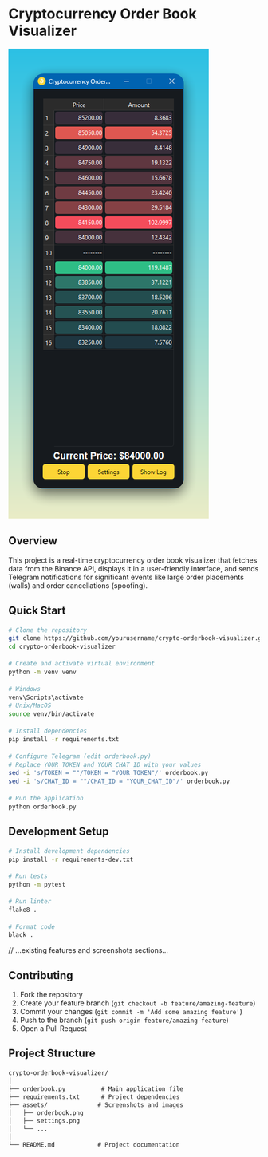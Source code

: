 # Cryptocurrency Order Book Visualizer

![Order Book Screenshot](assets/orderbook.png)

## Overview

This project is a real-time cryptocurrency order book visualizer that fetches data from the Binance API, displays it in a user-friendly interface, and sends Telegram notifications for significant events like large order placements (walls) and order cancellations (spoofing).



## Quick Start

```bash
# Clone the repository
git clone https://github.com/yourusername/crypto-orderbook-visualizer.git
cd crypto-orderbook-visualizer

# Create and activate virtual environment
python -m venv venv

# Windows
venv\Scripts\activate
# Unix/MacOS
source venv/bin/activate

# Install dependencies
pip install -r requirements.txt

# Configure Telegram (edit orderbook.py)
# Replace YOUR_TOKEN and YOUR_CHAT_ID with your values
sed -i 's/TOKEN = ""/TOKEN = "YOUR_TOKEN"/' orderbook.py
sed -i 's/CHAT_ID = ""/CHAT_ID = "YOUR_CHAT_ID"/' orderbook.py

# Run the application
python orderbook.py
```

## Development Setup

```bash
# Install development dependencies
pip install -r requirements-dev.txt

# Run tests
python -m pytest

# Run linter
flake8 .

# Format code
black .
```

// ...existing features and screenshots sections...

## Contributing

1. Fork the repository
2. Create your feature branch (`git checkout -b feature/amazing-feature`)
3. Commit your changes (`git commit -m 'Add some amazing feature'`)
4. Push to the branch (`git push origin feature/amazing-feature`)
5. Open a Pull Request

## Project Structure

```
crypto-orderbook-visualizer/
│
├── orderbook.py          # Main application file
├── requirements.txt      # Project dependencies
├── assets/              # Screenshots and images
│   ├── orderbook.png
│   ├── settings.png
│   └── ...
│
└── README.md            # Project documentation
```
